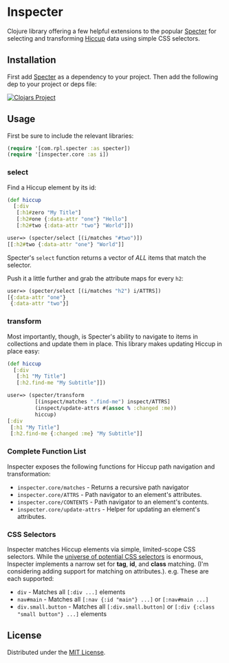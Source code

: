 # Inspecter

Clojure library offering a few helpful extensions to the
popular [Specter](https://github.com/redplanetlabs/specter)
for selecting and transforming [Hiccup](https://github.com/weavejester/hiccup) data using
simple CSS selectors.

## Installation
First add [Specter](https://github.com/redplanetlabs/specter) as a dependency to
your project. Then add the following dep to your project or deps file:

[![Clojars Project](https://img.shields.io/clojars/v/com.teachbanzai/inspecter.svg)](https://clojars.org/com.teachbanzai/inspecter)

## Usage

First be sure to include the relevant libraries:

```clojure
(require '[com.rpl.specter :as specter])
(require '[inspecter.core :as i])
```

### select

Find a Hiccup element by its id:

```clojure
(def hiccup
  [:div
   [:h1#zero "My Title"]
   [:h2#one {:data-attr "one"} "Hello"]
   [:h2#two {:data-attr "two"} "World"]])

user=> (specter/select [(i/matches "#two")])
[[:h2#two {:data-attr "one"} "World"]]
```

Specter's `select` function returns a vector of _ALL_ items that match the selector.

Push it a little further and grab the attribute maps for every `h2`:

```clojure
user=> (specter/select [(i/matches "h2") i/ATTRS])
[{:data-attr "one"}
 {:data-attr "two"}]
```

### transform

Most importantly, though, is Specter's ability to navigate to items in collections and update 
them in place. This library makes updating Hiccup in place easy:

```clojure
(def hiccup
  [:div
   [:h1 "My Title"]
   [:h2.find-me "My Subtitle"]])

user=> (specter/transform
         [(inspect/matches ".find-me") inspect/ATTRS]
         (inspect/update-attrs #(assoc % :changed :me))
         hiccup)
[:div
 [:h1 "My Title"]
 [:h2.find-me {:changed :me} "My Subtitle"]]
```

### Complete Function List

Inspecter exposes the following functions for Hiccup path navigation and transformation:

- `inspecter.core/matches` - Returns a recursive path navigator
- `inspecter.core/ATTRS` - Path navigator to an element's attributes.
- `inspecter.core/CONTENTS` - Path navigator to an element's contents.
- `inspecter.core/update-attrs` - Helper for updating an element's attributes.

### CSS Selectors

Inspecter matches Hiccup elements via simple, limited-scope CSS selectors. While the 
[universe of potential CSS selectors](https://www.w3.org/TR/selectors-4/) is enormous, 
Inspecter implements a narrow set for **tag**, **id**, and **class** matching. (I'm considering 
adding support for matching on attributes.). e.g. These are each supported:

* `div` - Matches all `[:div ...]` elements
* `nav#main` - Matches all `[:nav {:id "main"} ...]` or `[:nav#main ...]`
* `div.small.button` - Matches all `[:div.small.button]` or `[:div {:class "small button"} ...]` elements
 
## License

Distributed under the [MIT License](https://github.com/banzai-inc/inspecter/blob/main/LICENSE).
